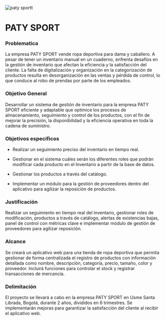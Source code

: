 ![paty sportt](https://github.com/142343/PATY-SPORT/assets/162383603/9d55e9fb-56f7-451a-b1de-824b268bfee5)
# PATY SPORT
### Problematica


La empresa PATY SPORT vende ropa deportiva para dama y caballero. A pesar de tener un inventario manual en un cuaderno, enfrenta desafíos en la gestión de inventario que afectan la eficiencia y la satisfacción del cliente. La falta de digitalización y organización en la categorización de productos resulta en desorganización en las ventas y pérdida de control, lo que conduce al robo de prendas por parte de los empleados.


### Objetivo General
Desarrollar un sistema de gestión de inventario para la empresa PATY SPORT eficiente y adaptable que optimice los procesos de almacenamiento, seguimiento y control de los productos, con el fin de mejorar la precisión, la disponibilidad y la eficiencia operativa en toda la cadena de suministro.


### Objetivos especificos
- Realizar un seguimiento preciso del inventario en tiempo real.

- Gestionar en el sistema cuáles serán los diferentes roles que podrán modificar cada producto en el Inventario a partir de la base de datos.

- Gestionar los productos a través del catálogo.

- Implementar un módulo para la gestión de proveedores dentro del aplicativo para agilizar la reposición de productos.

### Justificación
Realizar un seguimiento en tiempo real del inventario, gestionar roles de modificación, productos a través de catálogo, alertas de existencias bajas, panel de control con métricas clave e implementar módulo de gestión de proveedores para agilizar reposición.

### Alcance
 Se creará un aplicativo web para una tienda de ropa deportiva que permita gestionar de forma centralizada el registro de productos con información detallada como nombre, descripción, categoría, precio, tamaño, color y proveedor. Incluirá funciones para controlar el stock y registrar transacciones de mercancía.

### Delimitación
 El proyecto se llevará a cabo en la empresa PATY SPORT en Usme Santa Librada, Bogotá, durante 2 años, divididos en 6 trimestres. Se implementarán mejoras para garantizar la satisfacción del cliente al recibir el aplicativo web.

